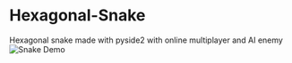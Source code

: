 # Hexagonal-Snake
Hexagonal snake made with pyside2 with online multiplayer and AI enemy<br/>
![Snake Demo](video/Kazam_screencast_00000.gif)
